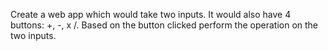 Create a web app which would take two inputs. It would also have 4 buttons: +, -, x /. Based on the button clicked perform the operation on the two inputs.